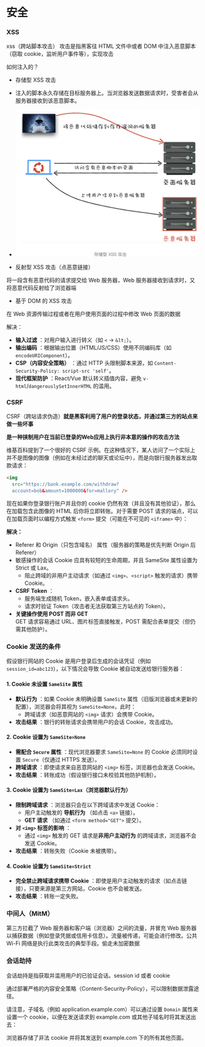 # 安全
### XSS

xss（跨站脚本攻击） 攻击是指黑客往 HTML 文件中或者 DOM 中注入恶意脚本（窃取 cookie，监听用户事件等），实现攻击

如何注入的？

- 存储型 XSS 攻击
- 注入的脚本永久存储在目标服务器上。当浏览器发送数据请求时，受害者会从服务器接收到该恶意脚本。
- ![](../assets/安全-20240715205956140.jpg)

- 反射型 XSS 攻击（点恶意链接）

将一段含有恶意代码的请求提交给 Web 服务器，Web 服务器接收到请求时，又将恶意代码反射给了浏览器端

- 基于 DOM 的 XSS 攻击

在 Web 资源传输过程或者在用户使用页面的过程中修改 Web 页面的数据

解决：

- **输入过滤** ：对用户输入进行转义（如 `<` → `&lt;`）。
- **输出编码** ：根据输出位置（HTML/JS/CSS）使用不同编码库（如 `encodeURIComponent`）。
- **CSP（内容安全策略）** ：通过 HTTP 头限制脚本来源，如 `Content-Security-Policy: script-src 'self'`。
- **现代框架防护** ：React/Vue 默认转义插值内容，避免 `v-html`/`dangerouslySetInnerHTML` 的滥用。

### CSRF

CSRF（跨站请求伪造）**就是黑客利用了用户的登录状态，并通过第三方的站点来做一些坏事**

**是一种挟制用户在当前已登录的Web应用上执行非本意的操作的攻击方法**

维基百科提到了一个很好的 CSRF 示例。在这种情况下，某人访问了一个实际上并不是图像的图像（例如在未经过滤的聊天或论坛中），而是向银行服务器发出取款请求：

```html
<img
  src="https://bank.example.com/withdraw?
  account=bob&amount=1000000&for=mallory" />
```

现在如果你登录银行账户并且你的 cookie 仍然有效（并且没有其他验证），那么在加载包含此图像的 HTML 后你将立即转账。对于需要 POST 请求的端点，可以在加载页面时以编程方式触发 `<form>` 提交（可能在不可见的 `<iframe>` 中）：


**解决：**

- Referer 和 Origin（只包含域名） 属性（服务器的策略是优先判断 Origin 后 Referer）
- 敏感操作的会话 Cookie 应具有较短的生命周期，并且 SameSite 属性设置为 Strict 或 Lax。
	-  阻止跨域的非用户主动请求（如通过 `<img>`、`<script>` 触发的请求）携带 Cookie。
- **CSRF Token** ：
    - 服务端生成随机 Token，嵌入表单或请求头。
    - 请求时验证 Token（攻击者无法获取第三方站点的 Token）。
- **关键操作使用 POST 而非 GET**  
    GET 请求容易通过 URL、图片标签直接触发，POST 需配合表单提交（但仍需其他防护）。


### **Cookie 发送的条件**

假设银行网站的 Cookie 是用户登录后生成的会话凭证（例如 `session_id=abc123`），以下情况会导致 Cookie 被自动发送给银行服务器：

#### 1. **Cookie 未设置 `SameSite` 属性**

- **默认行为** ：如果 Cookie 未明确设置 `SameSite` 属性（旧版浏览器或未更新的配置），浏览器会将其视为 `SameSite=None`，此时：
    - 跨域请求（如恶意网站的 `<img>` 请求）会携带 Cookie。
- **攻击结果** ：银行的转账请求会携带用户的会话 Cookie，攻击成功。

#### 2. **Cookie 设置为 `SameSite=None`**

- **需配合 `Secure` 属性** ：现代浏览器要求 `SameSite=None` 的 Cookie 必须同时设置 `Secure`（仅通过 HTTPS 发送）。
- **跨域请求** ：即使请求来自恶意网站的 `<img>` 标签，浏览器也会发送 Cookie。
- **攻击结果** ：转账成功（假设银行接口未校验其他防护机制）。

#### 3. **Cookie 设置为 `SameSite=Lax`（浏览器默认行为）**

- **限制跨域请求** ：浏览器只会在以下跨域请求中发送 Cookie：
    - 用户主动触发的 **导航行为** （如点击 `<a>` 链接）。
    - **GET 请求** （如通过 `<form method="GET">` 提交）。
- **对 `<img>` 标签的影响** ：
    - 通过 `<img>` 触发的 GET 请求是**非用户主动行为** 的跨域请求，浏览器不会发送 Cookie。
- **攻击结果** ：转账失败（Cookie 未被携带）。

#### 4. **Cookie 设置为 `SameSite=Strict`**

- **完全禁止跨域请求携带 Cookie** ：即使是用户主动触发的请求（如点击链接），只要来源是第三方网站，Cookie 也不会被发送。
- **攻击结果** ：转账一定失败。


### 中间人（MitM）

第三方拦截了 Web 服务器和客户端（浏览器）之间的流量，并冒充 Web 服务器以捕获数据（例如登录凭据或信用卡信息）。流量被传递，可能会进行修改。公共 Wi-Fi 网络是执行此类攻击的典型手段。偷走未加密数据


### 会话劫持

会话劫持是指获取并滥用用户的已验证会话。session id 或者 cookie

通过部署严格的内容安全策略（Content-Security-Policy），可以限制数据泄露途径。

请注意，子域名（例如 application.example.com）可以通过设置 `Domain` 属性来设置一个 cookie，以便在发送请求到 example.com 或其他子域名时将其发送出去：

浏览器存储了非法 cookie 并将其发送到 example.com 下的所有其他页面。